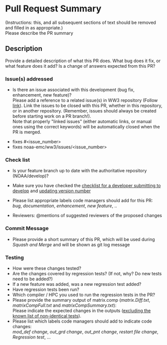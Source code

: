 # Pull Request Summary
(Instructions: this, and all subsequent sections of text should be removed and filled in as appropriate.)   
Please describe the PR summary

## Description
Provide a detailed description of what this PR does.
What bug does it fix, or what feature does it add?
Is a change of answers expected from this PR?

### Issue(s) addressed
* Is there an issue associated with this development (bug fix, enhancement, new feature)?    
Please add a reference to a related issue(s) in WW3 repository (Follow [link](https://docs.github.com/en/github/managing-your-work-on-github/linking-a-pull-request-to-an-issue)).
Link the issues to be closed with this PR, whether in this repository, or in another repository.
(Remember, issues should always be created before starting work on a PR branch!).  
Note that properly "linked issues" (either automatic links, or manual ones using the correct keywords) will be automatically closed when the PR is merged.

- fixes #<issue_number>
- fixes noaa-emc/ww3/issues/<issue_number>

### Check list  
* Is your feature branch up to date with the authoritative repository (NOAA/develop)?
* Make sure you have checked the [checklist for a developer submitting to develop](https://github.com/NOAA-EMC/WW3/wiki/Code-Management#checklist-for-a-developer-submitting-to-develop) and [updating version number](https://github.com/NOAA-EMC/WW3/wiki/Code-Management#checklist-for-updating-version-number)
* Please list appropriate labels code managers should add for this PR:   
 _bug_, _documentation_, _enhancement_, _new feature_, ..
 
* Reviewers: @mentions of suggested reviewers of the proposed changes

### Commit Message
* Please provide a short summary of this PR, which will be used during _Squash and Merge_ and will be shown as git log message 

### Testing
* How were these changes tested?
* Are the changes covered by regression tests? (If not, why? Do new tests need to be added?)
* If a new feature was added, was a new regression test added?
* Have regression tests been run?
* Which compiler / HPC you used to run the regression tests in the PR? 
* Please provide the summary output of matrix.comp (_matrix.Diff.txt_, _matrixCompFull.txt_ and _matrixCompSummary.txt_):    
Please indicate the expected changes in the outputs ([excluding the known list of non-identical tests](https://github.com/NOAA-EMC/WW3/wiki/How-to-use-matrix.comp-to-compare-regtests-with-master#4-look-at-results)).
* Please list which labels code managers should add to indicate code changes:    
_mod_def change_, _out_grd change_, _out_pnt change_, _restart file change_, _Regression test_, ...

